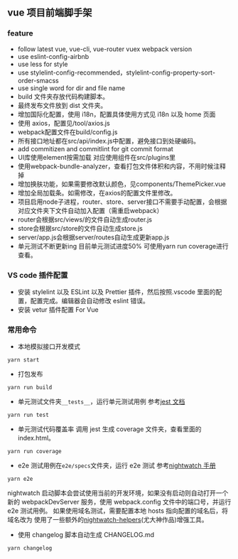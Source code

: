 ## vue 项目前端脚手架

### feature

- follow latest vue, vue-cli, vue-router vuex webpack version
- use eslint-config-airbnb
- use less for style
- use stylelint-config-recommended，stylelint-config-property-sort-order-smacss
- use single word for dir and file name
- build 文件夹存放代码构建脚本。
- 最终发布文件放到 dist 文件夹。
- 增加国际化配置，使用 i18n，配置具体使用方式见 i18n 以及 home 页面
- 使用 axios，配置见/tool/axios.js
- webpack配置文件在build/config.js
- 所有接口地址都在src/api/index.js中配置，避免接口到处硬编码。
- add commitizen and commitlint for git commit format
- UI库使用element按需加载 对应使用组件在src/plugins里
- 使用webpack-bundle-analyzer，查看打包文件体积和内容，不用时候注释掉
- 增加换肤功能，如果需要修改默认颜色，见components/ThemePicker.vue
- 增加全局加载条。如需修改，在axios的配置文件里修改。
- 项目启用node子进程，router、store、server接口不需要手动配置，会根据对应文件夹下文件自动加入配置（需重启webpack）
 - router会根据src/views/的文件自动生成router.js
 - store会根据src/store的文件自动生成store.js
 - server/app.js会根据server/routes自动生成更新app.js
- 单元测试不断更新ing 目前单元测试进度50% 可使用yarn run coverage进行查看。

### VS code 插件配置

- 安装 stylelint 以及 ESLint 以及 Prettier 插件，然后按照.vscode 里面的配置，配置完成。编辑器会自动修改 eslint 错误。
- 安装 vetur 插件配置 For Vue

### 常用命令

- 本地模拟接口开发模式

```
yarn start
```

- 打包发布

```
yarn run build
```

- 单元测试文件夹`__tests__`，运行单元测试用例
  参考[jest 文档](https://facebook.github.io/jest/)

```
yarn run test
```

- 单元测试代码覆盖率
  调用 jest 生成 coverage 文件夹，查看里面的 index.html。

```
yarn run coverage
```

- e2e 测试用例在`e2e/specs`文件夹，运行 e2e 测试
  参考[nightwatch 手册](http://nightwatchjs.org/api)

```
yarn e2e
```

nightwatch 启动脚本会尝试使用当前的开发环境，如果没有启动则自动打开一个新的 webpackDevServer 服务，使用 webpack.config 文件中的端口号，并运行 e2e 测试用例。
如果使用域名测试，需要配置本地 hosts 指向配置的域名后，将域名改为
使用了一些额外的[nightwatch-helpers](https://www.npmjs.com/package/nightwatch-helpers)(尤大神作品)增强工具。

- 使用 changelog 脚本自动生成 CHANGELOG.md

```
yarn changelog
```
